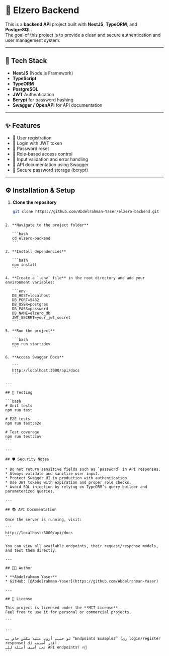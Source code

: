 
# 🧰 Elzero Backend

This is a **backend API** project built with **NestJS**, **TypeORM**, and **PostgreSQL**.  
The goal of this project is to provide a clean and secure authentication and user management system.

---

## 🚀 Tech Stack

- **NestJS** (Node.js Framework)  
- **TypeScript**  
- **TypeORM**  
- **PostgreSQL**  
- **JWT** Authentication  
- **Bcrypt** for password hashing  
- **Swagger / OpenAPI** for API documentation  

---

## ✨ Features

- 📝 User registration  
- 🔐 Login with JWT token  
- 🔄 Password reset  
- 🧭 Role-based access control  
- 🧪 Input validation and error handling  
- 📜 API documentation using Swagger  
- 🧼 Secure password storage (bcrypt)  

---

## ⚙️ Installation & Setup

1. **Clone the repository**
   ```bash
   git clone https://github.com/Abdelrahman-Yaser/elzero-backend.git
````

2. **Navigate to the project folder**

   ```bash
   cd elzero-backend
   ```

3. **Install dependencies**

   ```bash
   npm install
   ```

4. **Create a `.env` file** in the root directory and add your environment variables:

   ```env
   DB_HOST=localhost
   DB_PORT=5432
   DB_USER=postgres
   DB_PASS=password
   DB_NAME=elzero_db
   JWT_SECRET=your_jwt_secret
   ```

5. **Run the project**

   ```bash
   npm run start:dev
   ```

6. **Access Swagger Docs**

   ```
   http://localhost:3000/api/docs
   ```

---

## 🧪 Testing

```bash
# Unit tests
npm run test

# E2E tests
npm run test:e2e

# Test coverage
npm run test:cov
```

---

## 🛡️ Security Notes

* Do not return sensitive fields such as `password` in API responses.
* Always validate and sanitize user input.
* Protect Swagger UI in production with authentication.
* Use JWT tokens with expiration and proper role checks.
* Avoid SQL injection by relying on TypeORM’s query builder and parameterized queries.

---

## 📚 API Documentation

Once the server is running, visit:

```
http://localhost:3000/api/docs
```

You can view all available endpoints, their request/response models, and test them directly.

---

## 👨‍💻 Author

* **Abdelrahman Yaser**
* GitHub: [@Abdelrahman-Yaser](https://github.com/Abdelrahman-Yaser)

---

## 📜 License

This project is licensed under the **MIT License**.
Feel free to use it for personal or commercial projects.

```

---

لو حبيت أزود عليه سكشن خاص بـ “Endpoints Examples” (زي login/register response) أقدر أضيفه لك.  
تحب أضيف أمثلة للـ API endpoints؟ 🔥📡
```
